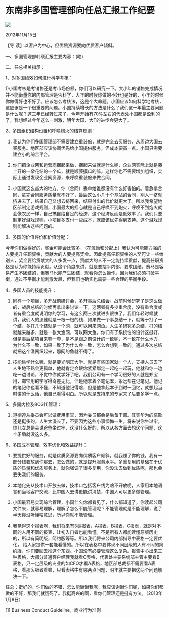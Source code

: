 # 东南非多国管理部向任总汇报工作纪要
<img class="pv" src="https://api.visitor.plantree.me/visitor-badge/pv?namespace=plantree.me&key=renzhengfei-speeches/./docs/speeches/2012/11/东南非多国管理部向任总汇报工作纪要.md">


2012年11月15日



【导  读】以客户为中心，但优质资源要向优质客户倾斜。



一、多国管理部韩硕汇报主要内容：(略)

二、任总相关指示：

1、对多国绩效如何进行科学考核：

1)小国考核是考销售还是考市场份额，你们可以研究一下。大小年的销售完成情况并不能衡量你的内部管理是否科学，大年的时候你做的不好也是好的，小年的时候你做得好也不好了。应该怎么考核法，这是个大命题。小国应该如何科学地考核，这应该是一个很重要的问题。小国持续增长的方法是什么？我们这一年最主要问题是什么呢？这三年已经转过来了，今年开始有70%左右的代表处小国都是盈利的了，我想经过今年这么一刺激，明年大国、大T的进步会更大了。

2、多国组织结构设置和呼唤炮火的结算规则：

1)  我认为你们多国管理部不需要建立重装旅，就是完全去买服务，从周边大国去买服务。地区部应该协调优先给小国提供服务，但成本要高一点。小国只需要建立小的综合平台。

2)  你们把企业网和运营商捆起来做，捆起来做就是什么呢，企业网实际上就是藤上开的一朵花结的一个瓜，就是顺藤摸瓜的嘛。这样你也不需要增加组织，实际上通过发现企业网资源，来呼唤重装旅来做合同。

3)  小国就这么点大的地方，你（合同）丢单给谁都没有什么好害怕的。着急拿合同，拿完合同服务质量就不好了，最后这么小几十个基站的合同，别人一挤就挤进去了，结果自己又想去挤回来，结果付出的代价就更大了。所以我希望地区部制定游戏规则，小国最大的担心就是自己呼唤不到炮火，呼唤不到炮火就会像农民一样，自己搞自给自足的经济，这个经济反而是低效率了。我们只要制定好游戏规则，小项目多支付一些成本，就应该优先得到支持。这个游戏规则能解决这些问题的。

3、多国的价值评价和价值分配：

今年你们做得好的，奖金可能会比较多，（在激励和分配上）我认为可能能力强的人要提升任职资格，贡献大的人要提高奖金。因此提高任职资格的人奖可让一些给别人，奖金要给贡献大的人多发一点，贡献大的人不一定能持续贡献，提高任职资格是认为你能持续贡献。从这个角度来讲，就是要摆平内部，要求团结。赛马是容易产生不团结的，但赛马也能产生团结，就看你怎么操作。因为我们必须打破平衡，通过不平衡才能刺激发展，但我们也确实也需要一些合理的平衡手段。

4、多国人员的技能提升：

1)  同样一个项目，多开战前研讨会，多开事后总结会。战前时候研究了是这么做的，战后总结的时候再拿出来讨论一下，这两者有多少重合度，没有重合度或者有重合度就说明你的学习，有这么两三次就进步很快了。我们年轻时候就讲，我们人的思维就是一根一根的线，如果做一个事总结一下，就等于打了一个结，多打几个结就是一个网，就可以用来网鱼。人生多研究多总结，打的结就越来越多，就是一张大渔网，可以网大鱼。你们有了系统性的设计这挺好，但是事后拿项目来套一套，是不是跟之前设计的一致呢，不一致在什么地方，为什么不一致，如果一致了为什么会一致，怎么会想到一致的。通过多次总结就把这个渔网织起来，那网的鱼就不得了。

2)  技能偷学什么嘛，就是要光明正大学。就是有些国家就一个人，支持人员去了人生地不熟会更孤单，他就肯定会跟你紧紧绑定一起吃一起玩，他就和你一边吃一边讨论，不觉中你就学好了吧。我们公司有一个学习很好的人就是郑宝用，郑宝用的字写得奇差无比，但是他拿着个笔记本，永远都在记笔记。他记的笔记你也看不懂，不知道他记得啥，但是他拿起本子到时一回忆，就想起当时讲的什么话，他自己看得明白。所以就是支持来的专家来了后要多学一点。

5、多国内控及BCG[1]管理：

1)  道德遵从委员会可以做费用审查，因为委员都会是后备干部。其实华为的腐败还是挺多的。人生太漫长了，不要因为这些小事懊悔一生。将来说你坐过牢，你儿女总是会说爸爸坐过牢，这没什么好的，所以从各方面去想这个问题，这个矛盾就没这么多。

6、多国成本管理、效率优化和效益提升：

1)  要提供好的服务，就是优质资源要向优质客户倾斜，就我赚了你的钱，我有一部分钱要放到你那去，怎么做的，就是提升服务水平。多重复用的基础在于优质的质量和优质服务上，就你强调了很多复用，你没法去做到优质呢，那也会丢失我们的服务。

2)  本地化先从技术口开放去做，技术口包括客户线为啥不开放呢，人家用本地语言和当地客户交流，比中国人去讲更能讲清楚，中国人可以更多做管理。

3)  小国最容易实现综合管理，小国什么你都看见了，什么都知道了，你读起公司文件来，就容易理解，理解了怎么不能管理呢？不能管理就是不能理解，说了半天你没听懂啥意思，所以你就不能管理。

4)  我觉得这个报表啊，我们将来有3类报表，A报表，B报表，C报表，就是对不同的人用不同的报表，让初入门者也能看懂。不是所有人都能读懂原版历史的，所以有简明版，简约版等等。所以我们将来公司内部指导中表格一定要优化， 给人家提供一套能看懂的。所以在表格中要体现不同层级的人有不同的简约版，你们要回去推这个东西。小国没有必要管理这么复杂。报告中心出来三种表格，大部分普通客户经理我就看C表格，代表处主要系统部主管主要看B表格，只一定层级的专业的如CFO才看A表格，地区部总裁都不需要看A表格，看那么细致看嘛，只看表格中有哪两点问题，明年就主要把这两个问题解决一下。

任总：挺好的，你们做的不错，怎么能谢谢我呢，我应该谢谢你们呢，如果你们都做的不好，那我们就饿死了。我挺高兴的啊，看你们管理还是挺有方法。（2013年1月8日）



[1] Business Conduct Guideline，商业行为准则
